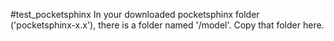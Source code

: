 #test_pocketsphinx
In your downloaded pocketsphinx folder ('pocketsphinx-x.x'), there is a folder named '/model'. Copy that folder here.
